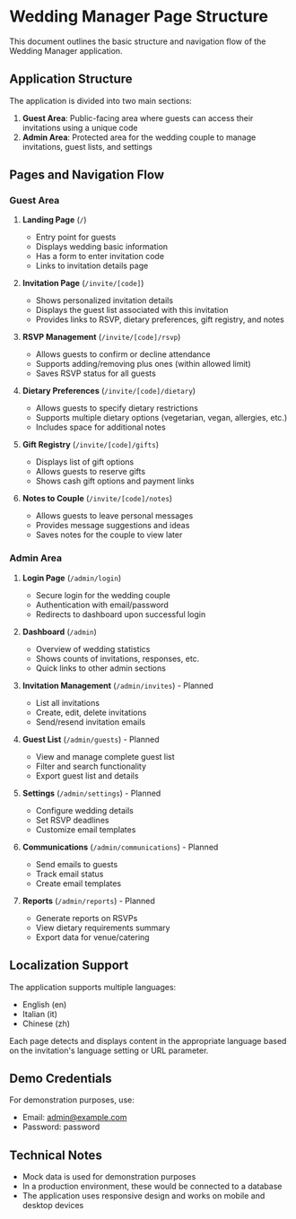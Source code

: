 # Wedding Manager Page Structure

This document outlines the basic structure and navigation flow of the Wedding Manager application.

## Application Structure

The application is divided into two main sections:

1. **Guest Area**: Public-facing area where guests can access their invitations using a unique code
2. **Admin Area**: Protected area for the wedding couple to manage invitations, guest lists, and settings

## Pages and Navigation Flow

### Guest Area

1. **Landing Page** (`/`)
   - Entry point for guests
   - Displays wedding basic information
   - Has a form to enter invitation code
   - Links to invitation details page

2. **Invitation Page** (`/invite/[code]`)
   - Shows personalized invitation details
   - Displays the guest list associated with this invitation
   - Provides links to RSVP, dietary preferences, gift registry, and notes

3. **RSVP Management** (`/invite/[code]/rsvp`)
   - Allows guests to confirm or decline attendance
   - Supports adding/removing plus ones (within allowed limit)
   - Saves RSVP status for all guests

4. **Dietary Preferences** (`/invite/[code]/dietary`)
   - Allows guests to specify dietary restrictions
   - Supports multiple dietary options (vegetarian, vegan, allergies, etc.)
   - Includes space for additional notes

5. **Gift Registry** (`/invite/[code]/gifts`)
   - Displays list of gift options
   - Allows guests to reserve gifts
   - Shows cash gift options and payment links

6. **Notes to Couple** (`/invite/[code]/notes`)
   - Allows guests to leave personal messages
   - Provides message suggestions and ideas
   - Saves notes for the couple to view later

### Admin Area

1. **Login Page** (`/admin/login`)
   - Secure login for the wedding couple
   - Authentication with email/password
   - Redirects to dashboard upon successful login

2. **Dashboard** (`/admin`)
   - Overview of wedding statistics
   - Shows counts of invitations, responses, etc.
   - Quick links to other admin sections

3. **Invitation Management** (`/admin/invites`) - Planned
   - List all invitations
   - Create, edit, delete invitations
   - Send/resend invitation emails

4. **Guest List** (`/admin/guests`) - Planned
   - View and manage complete guest list
   - Filter and search functionality
   - Export guest list and details

5. **Settings** (`/admin/settings`) - Planned
   - Configure wedding details
   - Set RSVP deadlines
   - Customize email templates

6. **Communications** (`/admin/communications`) - Planned
   - Send emails to guests
   - Track email status
   - Create email templates

7. **Reports** (`/admin/reports`) - Planned
   - Generate reports on RSVPs
   - View dietary requirements summary
   - Export data for venue/catering

## Localization Support

The application supports multiple languages:

- English (en)
- Italian (it)
- Chinese (zh)

Each page detects and displays content in the appropriate language based on the invitation's language setting or URL parameter.

## Demo Credentials

For demonstration purposes, use:

- Email: admin@example.com
- Password: password

## Technical Notes

- Mock data is used for demonstration purposes
- In a production environment, these would be connected to a database
- The application uses responsive design and works on mobile and desktop devices
